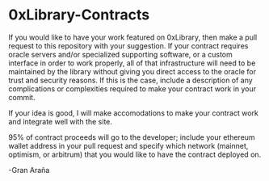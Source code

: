 # 0xLibrary-Contracts
If you would like to have your work featured on 0xLibrary, then make a pull request to this repository with your suggestion. If your contract requires oracle servers and/or specialized supporting software, or a custom interface in order to work properly, all of that infrastructure will need to be maintained by the library without giving you direct access to the oracle for trust and security reasons. If this is the case, include a description of any complications or complexities required to make your contract work in your commit.

If your idea is good, I will make accomodations to make your contract work and integrate well with the site. 

95% of contract proceeds will go to the developer; include your ethereum wallet address in your pull request and specify which network (mainnet, optimism, or arbitrum) that you would like to have the contract deployed on.

-Gran Araña
